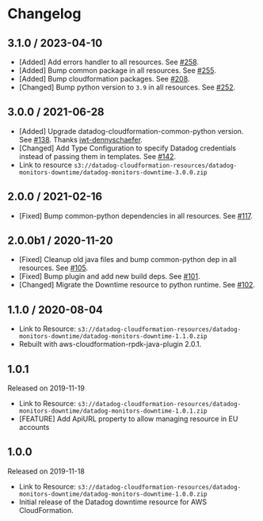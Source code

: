 # Changelog

## 3.1.0 / 2023-04-10

* [Added] Add errors handler to all resources. See [#258](https://github.com/DataDog/datadog-cloudformation-resources/pull/258).
* [Added] Bump common package in all resources. See [#255](https://github.com/DataDog/datadog-cloudformation-resources/pull/255).
* [Added] Bump cloudformation packages. See [#208](https://github.com/DataDog/datadog-cloudformation-resources/pull/208).
* [Changed] Bump python version to `3.9` in all resources. See [#252](https://github.com/DataDog/datadog-cloudformation-resources/pull/252).

## 3.0.0 / 2021-06-28

* [Added] Upgrade datadog-cloudformation-common-python version. See [#138](https://github.com/DataDog/datadog-cloudformation-resources/pull/138). Thanks [iwt-dennyschaefer](https://github.com/iwt-dennyschaefer).
* [Changed] Add Type Configuration to specify Datadog credentials instead of passing them in templates. See [#142](https://github.com/DataDog/datadog-cloudformation-resources/pull/142).
* Link to resource `s3://datadog-cloudformation-resources/datadog-monitors-downtime/datadog-monitors-downtime-3.0.0.zip`

## 2.0.0 / 2021-02-16

* [Fixed] Bump common-python dependencies in all resources. See [#117](https://github.com/DataDog/datadog-cloudformation-resources/pull/117).

## 2.0.0b1 / 2020-11-20

* [Fixed] Cleanup old java files and bump common-python dep in all resources. See [#105](https://github.com/DataDog/datadog-cloudformation-resources/pull/105).
* [Fixed] Bump plugin and add new build deps. See [#101](https://github.com/DataDog/datadog-cloudformation-resources/pull/101).
* [Changed] Migrate the Downtime resource to python runtime. See [#102](https://github.com/DataDog/datadog-cloudformation-resources/pull/102).

## 1.1.0 / 2020-08-04

* Link to Resource: `s3://datadog-cloudformation-resources/datadog-monitors-downtime/datadog-monitors-downtime-1.1.0.zip`
* Rebuilt with aws-cloudformation-rpdk-java-plugin 2.0.1.

## 1.0.1

Released on 2019-11-19

* Link to Resource: `s3://datadog-cloudformation-resources/datadog-monitors-downtime/datadog-monitors-downtime-1.0.1.zip`
* [FEATURE] Add ApiURL property to allow managing resource in EU accounts

## 1.0.0

Released on 2019-11-18

* Link to Resource: `s3://datadog-cloudformation-resources/datadog-monitors-downtime/datadog-monitors-downtime-1.0.0.zip`
* Initial release of the Datadog downtime resource for AWS CloudFormation.
